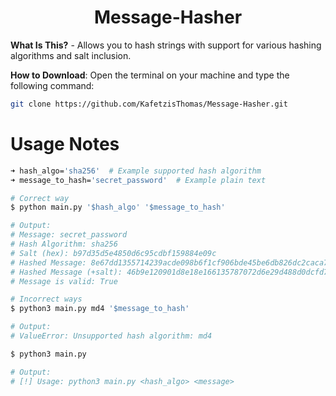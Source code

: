 <h1 align="center">Message-Hasher</h1>

__What Is This?__ - Allows you to hash strings with support for various hashing algorithms and salt inclusion.

__How to Download__: Open the terminal on your machine and type the following command:

```bash
git clone https://github.com/KafetzisThomas/Message-Hasher.git
```

# Usage Notes

```bash
➜ hash_algo='sha256'  # Example supported hash algorithm
➜ message_to_hash='secret_password'  # Example plain text

# Correct way
$ python main.py '$hash_algo' '$message_to_hash'

# Output:
# Message: secret_password
# Hash Algorithm: sha256
# Salt (hex): b97d35d5e4850d6c95cdbf159884e09c
# Hashed Message: 8e67dd1355714239acde098b6f1cf906bde45be6db826dc2caca7536e07ae844
# Hashed Message (+salt): 46b9e120901d8e18e166135787072d6e29d488d0dcfd73100d6534429e03630d
# Message is valid: True

# Incorrect ways
$ python3 main.py md4 '$message_to_hash'

# Output:
# ValueError: Unsupported hash algorithm: md4

$ python3 main.py

# Output:
# [!] Usage: python3 main.py <hash_algo> <message>
```
